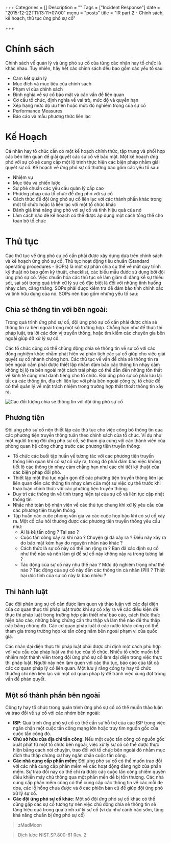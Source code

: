 +++
Categories = []
Description = ""
Tags = ["Incident Response"]
date = "2015-12-22T11:13:11+07:00"
menu = "posts"
title = "IR part 2 - Chính sách, kế hoạch, thủ tục ứng phó sự cố"

+++

# Chính sách

Chính sách về quản lý và ứng phó sự cố của từng các nhân hay tổ chức là khác nhau. Tuy nhiên, hầy hết các chính sách đều bao gồm các yếu tố sau:

* Cam kết quản lý
* Mục đích và mục tiêu của chính sách
* Phạm vi của chính sách
* Định nghĩa về sự cố bảo mật và các vấn đề liên quan
* Cơ cấu tổ chức, định nghĩa về vai trò, mức độ và quyền hạn
* Xếp hạng mức độ ưu tiên hoặc mức độ nghiêm trọng của sự cố
* Performance Measures
* Báo cáo và mẫu phương thức liên lạc

# Kế Hoạch

Cá nhân hay tổ chúc cần có một kế hoạch chính thức, tập trung và phối hợp các bên liên quan để giải quyết các sự cố về bảo mật. Một kế hoạch ứng phó với sự cố sẽ cung cấp một lộ trình thực hiện các biện pháp nhằm giải quyết sự cố. Kế hoạch về ứng phó sự cố thường bao gồm các yếu tố sau:

- Nhiệm vụ
- Mục tiêu và chiến lược
- Sự phê chuẩn các yêu cầu quản lý cấp cao
- Phương pháp của tổ chức để ứng phó với sự cố
- Cách thức để đội ứng phó sự cố liên lạc với các thành phần khác trong một tổ chức hoặc là liên lạc với một tổ chức khác
- Đánh giá khả năng ứng phó vơi sự cố và tính hiệu quả của nó
- Làm cách nào đẻ kế hoạch có thể được áp dụng một cách tổng thể cho toàn bộ tổ chức

# Thủ tục

Các thử tục về ứng phó cự cố cần phải được xây dựng dựa trên chính sách và kế hoạch ứng phó sự cố. Thủ tục hoạt động tiêu chuẩn (Standard operating procedures - SOPs) là một sự phân chia cụ thể về mặt quy trình kỹ thuật nó bao gồm kỹ thuật, checklist, các biểu mẫu đước sử dụng bởi đội ứng phó sự cố. Việc chuẩn hóa các thủ tục sẽ làm giảm đi đáng kể sự thiếu sót, sai sót trong quá trình xử lý sự cố đặc biệt là đối với những tình huống nhạy cảm, căng thẳng. SOPs phải được kiểm tra để đảm bảo tính chính xác và tính hữu dụng của nó. SOPs nên bao gồm những yếu tố sau:

## Chia sẻ thông tin với bên ngoài:

Trong quá trình ứng phó sự cố, đội ứng phó sự cố cần phải được chia sẻ thông tin ra bên ngoài trong một số trường hợp. Chẳng hạn như để thực thi pháp luật, trả lời các đơn vị truyền thông, hoặc tìm kiếm các chuyên gia bên ngoài giúp đỡ xử lý sự cố.

Các tổ chức cũng có thể chủng động chia sẻ thông tin về sự cố với các đồng nghiệm khác nhằm phát hiện và phân tích các sự cố giúp cho việc giải quyết sự cố nhanh chóng hơn. Các thủ tục về vấn đề chia sẻ thông tin ra bên ngoài cầm phải được thiết lập nhằm đảm bảo các thông tin nhạy cảm không bị lộ ra bên ngoài một cách trái phép có thể dẫn đến những tổn thất về kinh tế cũng như danh tiếng cho tổ chức. Đội ứng phó sự cố phải lưu lại tất cả các thông tin, địa chỉ liên lạc với phía bên ngoài công ty, tổ chức để có thể quản lý về mặt trách nhiệm trong trường hợp thất thoát thông tin xảy ra.

![Các đối tượng chia sẻ thông tin với đội ứng phó sự cố](/img/object_share.png)

## Phương tiện

Đội ứng phó sự cố nên thiết lập các thủ tục cho việc công bố thông tin qua các phương tiện truyền thông tuân theo chính sách của tổ chức. Ví dụ như một người trong đội ứng phó sự cố, sẽ tham gia cùng với các thành viên của phòng quan hệ công chúng trước các phương tiện truyền thông:

- Tổ chức các buổi tập huấn về tương tác với các phương tiện truyền thông liên quan khi có sự cố xảy ra, trong đó phải đảm bao việc không tiết lộ các thông tin nhạy cảm chẳng hạn như các chi tiết kỹ thuật của các biện pháp đối phó.
- Thiết lập một thủ tục ngắn gọn để các phương tiện truyền thông liên lạc liên quan đến các thông tin nhạy cảm của một sự việc cụ thể trước khi thảo luận chính thức với các phương tiện truyền thông.
- Duy trì các thông tin về tình trạng hiện tại của sự cố và liên tục cập nhật thông tin
- Nhắc nhở toàn bộ nhân viên về các thủ tục chung khi xử lý yêu cầu của các phương tiện truyền thông.
- Tập huấn các cuộc phỏng vấn giả và các cuộc họp báo khi có sự cố xảy ra. Một cố câu hỏi thường được các phương tiện truyền thông yêu cầu như:
  * Ai là kẻ tấn công ? Tại sao ?
  * Cuộc tấn công xảy ra khi nào ? Chuyện gì đã xảy ra ? Điều này xảy ra do bảo mật kém hay do nguyên nhân nào khác ?
  * Cách thức là sự cố này có thể lan rộng ra ? Bạn đã xác định sự cố như thế nào và nên làm gì để sự cố này không xảy ra trong tương lai ?
  * Tác động của sự cố này như thế nào ? Mức độ nghiêm trọng như thế nào ? Tác động của sự cố này đến các thông tin cá nhân (PII) ? Thiệt hại ước tính của sự cố này là bao nhiêu ?

## Thi hành luật

Các đội phản ứng sự cố cần được làm quen và thảo luận với các đại diện của cơ quan thực thi pháp luật trước khi sự cố xảy ra về các điều kiện để thực thi pháp luật trong trường hợp cần thiết như báo cáo, cách thức thực hiện báo cáo, những bằng chứng cần thu thập và làm thế nào để thu thập các bằng chứng đó.
Các cơ quan pháp luật ở các nước khác cũng có thể tham gia trong trường hợp kẻ tấn công nằm bên ngoài phạm vi của quốc gia.

Các nhân đại diện thực thi pháp luật phải được chỉ định một cách phù hợp với yêu cầu của pháp luật và thủ tục của tổ chức. Nhiều tổ chức muốn bổ nhiệm một thành viên trong đội ứng phó sự cố làm đại diện trong việc thực thi pháp luật. Người này nên làm quen với các thủ tục, báo cáo của tất cả các cơ quan pháp lý có liên quan. Một lưu ý rằng công ty hay tổ chức thường chỉ nên liên lạc với một cơ quan pháp lý để tránh việc xung đột trong vấn đề phán quyết.

## Một số thành phần bên ngoài

Công ty hay tổ chức trong quán trình ứng phó sự cố có thể muốn thảo luận và trao đổi về sự cố với các nhóm bên ngoài:

- **ISP**: Quá trình ứng phó sự cố có thể cần sự hỗ trợ của các ISP trong việc ngăn chặn một cuộc tấn công mạng lớn hoặc truy tìm nguồn gốc của cuộc tấn công đó.
- **Chủ sở hữu của địa chỉ tấn công**: Nếu một cuộc tấn công có nguồn gốc xuất phát từ một tổ chức bên ngoài, việc xử lý sự cố có thể được thực hiện bằng cách nói chuyện, trao đổi với tổ chức bên ngoài đó nhằm mục đích thu thập chứng cư hay ngăn chặn cuộc tấn công.
- **Các nhà cung cấp phần mềm**: Đội ứng phó sự cố có thể muốn trao đổi với các  nhà cung cấp phần mềm về các hoạt động đáng ngờ của phần mềm. Sự trao đổi này có thể chỉ ra được các cuộc tấn công chiếm quyền điều khiển máy chủ thông qua một phần mền dễ bị tổn thương. Các nhà cung cấp phần mềm cũng có thể cung cấp các thông tin về các mỗi đe dọa, các lỗ hổng chưa được vá ở các phiên bản cũ để giúp đội ứng phó xử lý sự cố.
- **Các đội ứng phó sự cố khác**:
Một số đội ứng phó sự cố khác có thể cũng gặp các sự cố tương tự nên việc chủ động chia sẻ thông tin sẽ tăng hiệu quả trong quá trình xử lý sự cố (ví dụ như cảnh báo sớm, tăng khả năng chuẩn bị ứng phó sự cố)

> zMadMoon

> Dịch lược NIST.SP.800-61 Rev. 2

